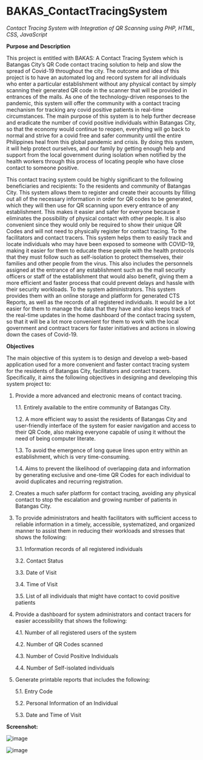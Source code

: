 # BAKAS_ContactTracingSystem
_Contact Tracing System with Integration of QR Scanning using PHP, HTML, CSS, JavaScript_

**Purpose and Description**

This project is entitled with BAKAS: A Contact Tracing System which is Batangas City’s QR Code contact tracing solution to help and slow the spread of Covid-19 throughout the city. The outcome and idea of this project is to have an automated log and record system for all individuals who enter a particular establishment without any physical
contact by simply scanning their generated QR code in the scanner that will be provided in entrances of the malls. As one of the technology-driven responses to the pandemic, this system will offer the community with a contact tracing mechanism for tracking any covid positive patients in real-time circumstances.
The main purpose of this system is to help further decrease and eradicate the number of covid positive individuals within Batangas City, so that the economy would continue to reopen, everything will go back to normal and strive for a covid free and safer community until the entire Philippines heal from this global pandemic and crisis. By doing this system, it will help protect ourselves, and our family by getting enough help and support from the local government during isolation when notified by the health workers through this process of locating people who have close contact to someone positive.

This contact tracing system could be highly significant to the following beneficiaries and recipients:
To the residents and community of Batangas City. This system allows them to register and create their accounts by filling out all of the necessary information in order for QR codes to be generated, which they will then use for QR scanning upon every entrance of any establishment. This makes it easier and safer for everyone because it eliminates the possibility of physical contact with other people. It is also convenient since they would only be required to show their unique QR Codes and will not need to physically register for contact tracing.
To the facilitators and contact tracers. This system helps them to easily track and locate individuals who may have been exposed to someone with COVID-19, making it
easier for them to educate these people with the health protocols that they must follow such as self-isolation to protect themselves, their families and other people from the virus. This also includes the personnels assigned at the entrance of any establishment such as the mall security officers or staff of the establishment that would also benefit, giving them a more efficient and faster process that could prevent delays and hassle with their security workloads.
To the system administrators. This system provides them with an online storage and platform for generated CTS Reports, as well as the records of all registered individuals. It would be a lot easier for them to manage the data that they have and also keeps track of the real-time updates in the home dashboard of the contact tracing system, so that it will be a lot more convenient for them to work with the local government and contract tracers for faster initiatives and actions in slowing down the cases of Covid-19.

**Objectives**

The main objective of this system is to design and develop a web-based application used for a more convenient and faster contact tracing system for the residents of Batangas City, facilitators and contact tracers.
Specifically, it aims the following objectives in designing and developing this system project to:

1. Provide a more advanced and electronic means of contact tracing.

      1.1. Entirely available to the entire community of Batangas City.

      1.2. A more efficient way to assist the residents of Batangas City and user-friendly interface of the system for easier navigation and access to their QR Code, also making everyone capable of using it without the need of being computer literate.

      1.3. To avoid the emergence of long queue lines upon entry within an establishment, which is very time-consuming.

      1.4. Aims to prevent the likelihood of overlapping data and information by generating exclusive and one-time QR Codes for each individual to avoid duplicates and recurring registration.

2. Creates a much safer platform for contact tracing, avoiding any physical contact to stop the escalation and growing number of patients in Batangas City.

3. To provide administrators and health facilitators with sufficient access to reliable information in a timely, accessible, systematized, and organized manner to assist them in reducing their workloads and stresses that shows the following:

      3.1. Information records of all registered individuals

      3.2. Contact Status

      3.3. Date of Visit

      3.4. Time of Visit

      3.5. List of all individuals that might have contact to covid positive patients

4. Provide a dashboard for system administrators and contact tracers for easier accessibility that shows the following:

      4.1. Number of all registered users of the system

      4.2. Number of QR Codes scanned

      4.3. Number of Covid Positive Individuals

      4.4. Number of Self-isolated individuals

5. Generate printable reports that includes the following:

      5.1. Entry Code

      5.2. Personal Information of an Individual

      5.3. Date and Time of Visit

**Screenshot:**

![image](https://github.com/kryzlerahne/BAKAS_ContactTracingSystem/assets/74886614/dfda0a52-66ef-4afc-9aae-dc2071097927)

![image](https://github.com/kryzlerahne/BAKAS_ContactTracingSystem/assets/74886614/2b8738a4-b4f0-414e-84cb-c29ce2152dba)
